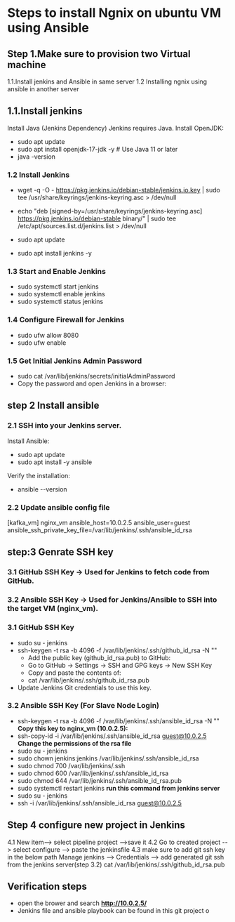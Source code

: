 # Steps to install Ngnix on ubuntu VM using Ansible

## Step 1.Make sure to provision two Virtual machine
   1.1.Install jenkins and Ansible in same server
   1.2 Installing ngnix using ansible in another server

## 1.1.Install jenkins 
Install Java (Jenkins Dependency)
Jenkins requires Java. Install OpenJDK:
- sudo apt update
- sudo apt install openjdk-17-jdk -y  # Use Java 11 or later
- java -version
### 1.2 Install Jenkins
- wget -q -O - https://pkg.jenkins.io/debian-stable/jenkins.io.key | sudo tee /usr/share/keyrings/jenkins-keyring.asc > /dev/null

- echo "deb [signed-by=/usr/share/keyrings/jenkins-keyring.asc] https://pkg.jenkins.io/debian-stable binary/" | sudo tee /etc/apt/sources.list.d/jenkins.list > /dev/null

- sudo apt update

- sudo apt install jenkins -y

### 1.3 Start and Enable Jenkins

- sudo systemctl start jenkins
- sudo systemctl enable jenkins
- sudo systemctl status jenkins

### 1.4 Configure Firewall for Jenkins

- sudo ufw allow 8080
- sudo ufw enable

### 1.5 Get Initial Jenkins Admin Password

- sudo cat /var/lib/jenkins/secrets/initialAdminPassword
- Copy the password and open Jenkins in a browser:

## step 2 Install ansible

### 2.1 SSH into your Jenkins server.

Install Ansible:

- sudo apt update
- sudo apt install -y ansible

Verify the installation:
- ansible --version

### 2.2 Update ansible config file

[kafka_vm]
nginx_vm ansible_host=10.0.2.5 
ansible_user=guest 
ansible_ssh_private_key_file=/var/lib/jenkins/.ssh/ansible_id_rsa

## step:3  Genrate SSH key
### 3.1 GitHub SSH Key → Used for Jenkins to fetch code from GitHub.
### 3.2 Ansible SSH Key → Used for Jenkins/Ansible to SSH into the target VM (nginx_vm).

### 3.1 GitHub SSH Key
- sudo su - jenkins
- ssh-keygen -t rsa -b 4096 -f /var/lib/jenkins/.ssh/github_id_rsa -N ""
    - Add the public key (github_id_rsa.pub) to GitHub:
    - Go to GitHub → Settings → SSH and GPG keys → New SSH Key
    - Copy and paste the contents of:
    - cat /var/lib/jenkins/.ssh/github_id_rsa.pub
- Update Jenkins Git credentials to use this key.
  
### 3.2 Ansible SSH Key (For Slave Node Login)

- ssh-keygen -t rsa -b 4096 -f /var/lib/jenkins/.ssh/ansible_id_rsa -N ""
  **Copy this key to nginx_vm (10.0.2.5):**
- ssh-copy-id -i /var/lib/jenkins/.ssh/ansible_id_rsa guest@10.0.2.5
 **Change the permissions of the rsa file**
- sudo su - jenkins
- sudo chown jenkins:jenkins /var/lib/jenkins/.ssh/ansible_id_rsa
- sudo chmod 700 /var/lib/jenkins/.ssh
- sudo chmod 600 /var/lib/jenkins/.ssh/ansible_id_rsa
- sudo chmod 644 /var/lib/jenkins/.ssh/ansible_id_rsa.pub
- sudo systemctl restart jenkins
**run this command from jenkins server** 
- sudo su - jenkins
- ssh -i /var/lib/jenkins/.ssh/ansible_id_rsa guest@10.0.2.5

## Step 4 configure new project in Jenkins

4.1 New item--> select pipeline project -->save it
4.2 Go to created project --> select configure --> paste the jenkinsfile
4.3 make sure to add git ssh key in the below path
    Manage jenkins --> Credentials --> add generated git ssh from the jenkins server(step 3.2)
    cat /var/lib/jenkins/.ssh/github_id_rsa.pub

## Verification steps

- open the brower and search **http://10.0.2.5/**
- Jenkins file and ansible playbook can be found in this git project o





